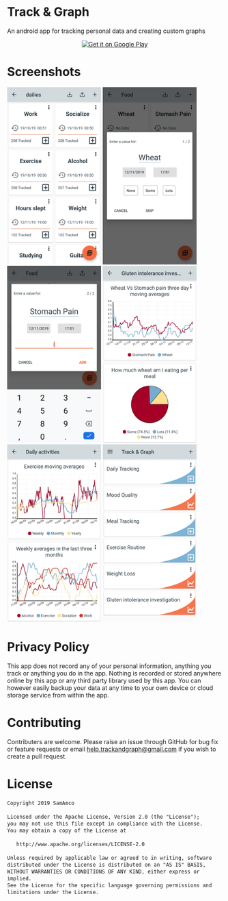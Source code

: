 # Track & Graph
An android app for tracking personal data and creating custom graphs

<p align="center">
	<a href='https://play.google.com/store/apps/details?id=com.samco.trackandgraph&pcampaignid=pcampaignidMKT-Other-global-all-co-prtnr-py-PartBadge-Mar2515-1'>
		<img alt='Get it on Google Play' src='https://play.google.com/intl/en_gb/badges/static/images/badges/en_badge_web_generic.png' height="100px" />
	</a>
</p>

# Screenshots
<p>
	<img src="./screenshots/screenshot1.jpg" width="220px" />
	<img src="./screenshots/screenshot2.jpg" width="220px" />
	<img src="./screenshots/screenshot3.jpg" width="220px" />
	<img src="./screenshots/screenshot4.jpg" width="220px" />
	<img src="./screenshots/screenshot5.jpg" width="220px" />
	<img src="./screenshots/screenshot6.jpg" width="220px" />
</p>

# Privacy Policy
This app does not record any of your personal information, anything you track or anything you do in the app. Nothing is recorded or stored anywhere online by this app or any third party library used by this app. You can however easily backup your data at any time to your own device or cloud storage service from within the app.

# Contributing
Contributers are welcome. Please raise an issue through GitHub for bug fix or feature requests or email help.trackandgraph@gmail.com if you wish to create a pull request. 

# License
    Copyright 2019 SamAmco

    Licensed under the Apache License, Version 2.0 (the "License");
    you may not use this file except in compliance with the License.
    You may obtain a copy of the License at

       http://www.apache.org/licenses/LICENSE-2.0

    Unless required by applicable law or agreed to in writing, software
    distributed under the License is distributed on an "AS IS" BASIS,
    WITHOUT WARRANTIES OR CONDITIONS OF ANY KIND, either express or implied.
    See the License for the specific language governing permissions and
    limitations under the License.
